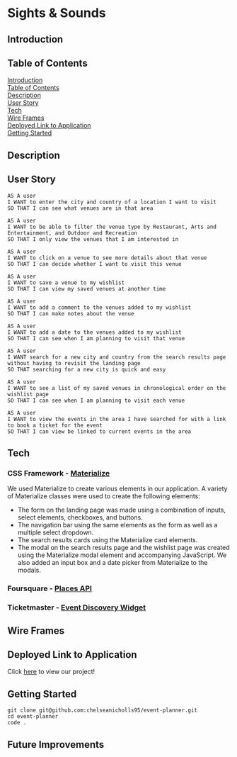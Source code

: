 # Sights & Sounds

## Introduction

## Table of Contents

[Introduction](#introduction)  
 [Table of Contents](#table-of-contents)  
 [Description](#description)  
 [User Story](#user-story)  
 [Tech](#tech)  
 [Wire Frames](#wire-frames)  
 [Deployed Link to Application](#deployed-link-to-application)  
 [Getting Started](#getting-started)

## Description

## User Story

```
AS A user
I WANT to enter the city and country of a location I want to visit
SO THAT I can see what venues are in that area

AS A user
I WANT to be able to filter the venue type by Restaurant, Arts and Entertainment, and Outdoor and Recreation
SO THAT I only view the venues that I am interested in

AS A user
I WANT to click on a venue to see more details about that venue
SO THAT I can decide whether I want to visit this venue

AS A user
I WANT to save a venue to my wishlist
SO THAT I can view my saved venues at another time

AS A user
I WANT to add a comment to the venues added to my wishlist
SO THAT I can make notes about the venue

AS A user
I WANT to add a date to the venues added to my wishlist
SO THAT I can see when I am planning to visit that venue

AS A user
I WANT search for a new city and country from the search results page without having to revisit the landing page
SO THAT searching for a new city is quick and easy

AS A user
I WANT to see a list of my saved venues in chronological order on the wishlist page
SO THAT I can see when I am planning to visit each venue

AS A user
I WANT to view the events in the area I have searched for with a link to book a ticket for the event
SO THAT I can view be linked to current events in the area
```

## Tech

### CSS Framework - [Materialize](https://materializecss.com/)

We used Materialize to create various elements in our application. A variety of Materialize classes were used to create the following elements:

- The form on the landing page was made using a combination of inputs, select elements, checkboxes, and buttons.
- The navigation bar using the same elements as the form as well as a multiple select dropdown.
- The search results cards using the Materialize card elements.
- The modal on the search results page and the wishlist page was created using the Materialize modal element and accompanying JavaScript. We also added an input box and a date picker from Materialize to the modals.

### Foursquare - [Places API](https://developer.foursquare.com/docs/places-api/)

### Ticketmaster - [Event Discovery Widget](https://developer.ticketmaster.com/products-and-docs/widgets/event-discovery/)

## Wire Frames

## Deployed Link to Application

Click [here](https://chelseanicholls95.github.io/event-planner/) to view our project!

## Getting Started

```
git clone git@github.com:chelseanicholls95/event-planner.git
cd event-planner
code .
```

## Future Improvements

